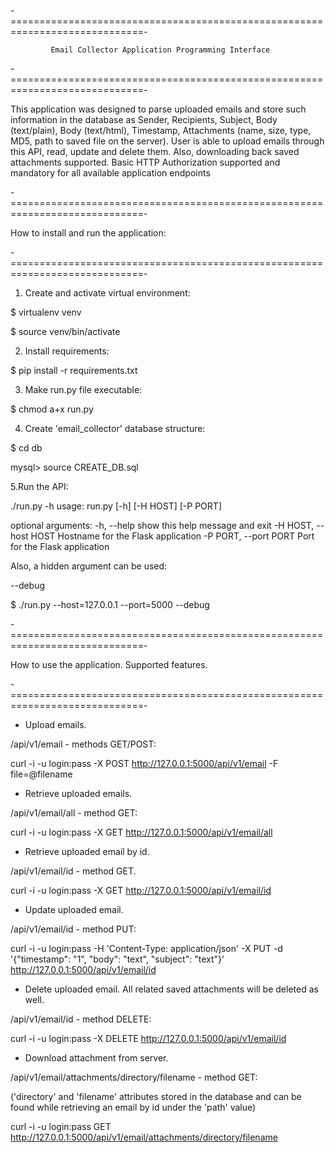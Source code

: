 -=============================================================================-

             Email Collector Application Programming Interface

-=============================================================================-

This application was designed to parse uploaded emails and store such information
in the database as Sender, Recipients, Subject, Body (text/plain), Body (text/html),
Timestamp, Attachments (name, size, type, MD5, path to saved file on the server).
User is able to upload emails through this API, read, update and delete them.
Also, downloading back saved attachments supported.
Basic HTTP Authorization supported and mandatory for all available application
endpoints

-=============================================================================-

How to install and run the application:

-=============================================================================-

1. Create and activate virtual environment:

$ virtualenv venv

$ source venv/bin/activate

2. Install requirements:

$ pip install -r requirements.txt

3. Make run.py file executable:

$ chmod a+x run.py

4. Create 'email_collector' database structure:

$ cd db

mysql> source CREATE_DB.sql

5.Run the API:

./run.py -h
usage: run.py [-h] [-H HOST] [-P PORT]

optional arguments:
  -h, --help            show this help message and exit
  -H HOST, --host HOST  Hostname for the Flask application
  -P PORT, --port PORT  Port for the Flask application


Also, a hidden argument can be used:

--debug

$ ./run.py --host=127.0.0.1 --port=5000 --debug




-=============================================================================-

How to use the application. Supported features.

-=============================================================================-


* Upload emails.

/api/v1/email - methods GET/POST:

curl -i -u login:pass -X POST http://127.0.0.1:5000/api/v1/email -F file=@filename


* Retrieve uploaded emails.

/api/v1/email/all - method GET:

curl -i -u login:pass -X GET http://127.0.0.1:5000/api/v1/email/all



* Retrieve uploaded email by id.

/api/v1/email/id - method GET.

curl -i -u login:pass -X GET http://127.0.0.1:5000/api/v1/email/id



* Update uploaded email.

/api/v1/email/id - method PUT:

curl -i -u login:pass -H 'Content-Type: application/json' -X PUT -d '{"timestamp": "1", "body": "text", "subject": "text"}' http://127.0.0.1:5000/api/v1/email/id



* Delete uploaded email. All related saved attachments will be deleted as well.

/api/v1/email/id - method DELETE:

curl -i -u login:pass -X DELETE http://127.0.0.1:5000/api/v1/email/id



* Download attachment from server.

/api/v1/email/attachments/directory/filename - method GET:

('directory' and 'filename' attributes stored in the database and can be found while retrieving an email by id under the 'path' value)

curl -i -u login:pass GET http://127.0.0.1:5000/api/v1/email/attachments/directory/filename